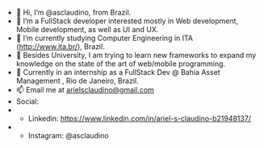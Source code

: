 - 👋 Hi, I’m @asclaudino, from Brazil.
- 👀 I’m a FullStack developer interested mostly in Web development, Mobile development, as well as UI and UX.
- 🌱 I’m currently studying Computer Engineering in ITA (http://www.ita.br/), Brazil. 
- 🌱 Besides University, I am trying to learn new frameworks to expand my knowledge on the state of the art of web/mobile programming.  
- 🏢 Currently in an internship as a FullStack Dev @ Bahia Asset Management , Rio de Janeiro, Brazil.
- 📫 Email me at arielsclaudino@gmail.com 
- Social:
- - Linkedin: https://www.linkedin.com/in/ariel-s-claudino-b21948137/ 
- - Instagram: @asclaudino

<!---
asclaudino/asclaudino is a ✨ special ✨ repository because its `README.md` (this file) appears on your GitHub profile.
You can click the Preview link to take a look at your changes.
--->

